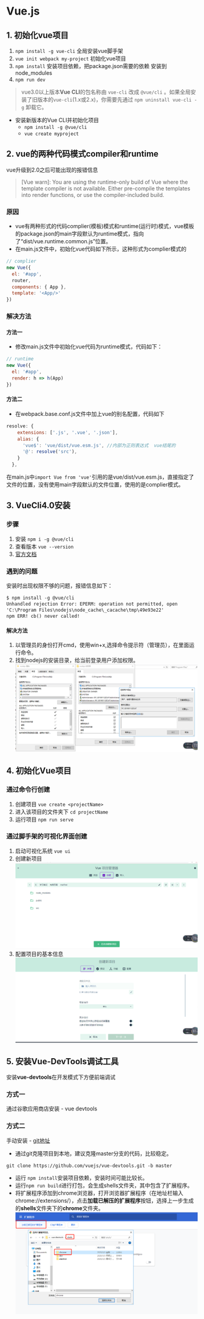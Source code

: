 # Vue.js
## 1. 初始化vue项目
1. ```npm install -g vue-cli```       全局安装vue脚手架
2. ```vue init webpack my-project```  初始化vue项目
3. ```npm install```                  安装项目依赖，把package.json需要的依赖 安装到 node_modules
4. ```npm run dev```

> vue3.0以上版本**Vue CLI**的包名称由 ```vue-cli``` 改成 ```@vue/cli``` 。如果全局安装了旧版本的```vue-cli```(1.x或2.x)，你需要先通过 ```npm uninstall vue-cli -g``` 卸载它。  
* 安装新版本的Vue CLI并初始化项目  
  * ```npm install -g @vue/cli```
  * ```vue create myproject```


## 2. vue的两种代码模式compiler和runtime
vue升级到2.0之后可能出现的报错信息
> [Vue warn]: You are using the runtime-only build of Vue where the template compiler is not available. Either pre-compile the templates into render functions, or use the compiler-included build.
### 原因
* vue有两种形式的代码complier(模板)模式和runtime(运行时)模式，vue模板的package.json的main字段默认为runtime模式，指向了“dist/vue.runtime.common.js”位置。  
* 在main.js文件中，初始化vue代码如下所示，这种形式为complier模式的
```js
// complier
new Vue({
  el: '#app',
  router,
  components: { App },
  template: '<App/>'
})
```
### 解决方法
#### 方法一
* 修改main.js文件中初始化vue代码为runtime模式，代码如下：
```js
// runtime
new Vue({
  el: '#app',
  render: h => h(App)
})
```
#### 方法二
* 在webpack.base.conf.js文件中加上vue的别名配置，代码如下
```js
resolve: {
    extensions: ['.js', '.vue', '.json'],
    alias: {
      'vue$': 'vue/dist/vue.esm.js', //内部为正则表达式  vue结尾的
      '@': resolve('src'),
    }
  },
```
在main.js中```import Vue from 'vue'```引用的是vue/dist/vue.esm.js，直接指定了文件的位置，没有使用main字段默认的文件位置，使用的是complier模式。

## 3. VueCli4.0安装
### 步骤
1. 安装 ```npm i -g @vue/cli```
2. 查看版本 ```vue --version```  
3. [官方文档](https://cli.vuejs.org/guide/installation.html)

### 遇到的问题
安装时出现权限不够的问题，报错信息如下：
```
$ npm install -g @vue/cli
Unhandled rejection Error: EPERM: operation not permitted, open 'C:\Program Files\nodejs\node_cache\_cacache\tmp\49e93e22'
npm ERR! cb() never called!
```
#### 解决方法
1. 以管理员的身份打开cmd，使用win+x,选择命令提示符（管理员），在里面运行命令。
2. 找到nodejs的安装目录，给当前登录用户添加权限。
![](./images/permission_0303.png)

## 4. 初始化Vue项目
### 通过命令行创建
1. 创建项目 ```vue create <projectName>```
2. 进入该项目的文件夹下 ```cd projectName```
3. 运行项目 ```npm run serve```

### 通过脚手架的可视化界面创建
1. 启动可视化系统 ```vue ui```
2. 创建新项目
![](./images/vue_ui_0303.png)
3. 配置项目的基本信息
![](./images/vue_config.png)

## 5. 安装Vue-DevTools调试工具
安装**vue-devtools**在开发模式下方便前端调试  
### 方式一
通过谷歌应用商店安装 - vue devtools
### 方式二
手动安装 - [git地址](https://github.com/vuejs/vue-devtools)  
* 通过git克隆项目到本地，建议克隆master分支的代码，比较稳定。
``` 
git clone https://github.com/vuejs/vue-devtools.git -b master
```
* 运行 ```npm install```安装项目依赖，安装时间可能比较长。
* 运行```npm run build```进行打包，会生成shells文件夹，其中包含了扩展程序。
* 将扩展程序添加到chrome浏览器，打开浏览器扩展程序（在地址栏输入chrome://extensions/），点击**加载已解压的扩展程序**按钮，选择上一步生成的**shells**文件夹下的**chrome**文件夹。
![](./images/vue_devtools_0303.png)

